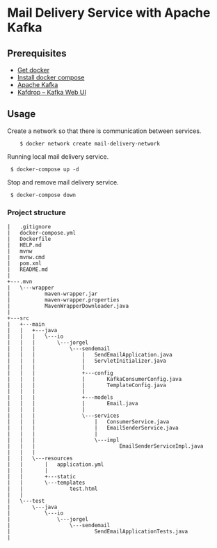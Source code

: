 # Mail Delivery Service with Apache Kafka

## Prerequisites
* [Get docker](https://docs.docker.com/get-docker/)
* [Install docker compose](https://docs.docker.com/compose/install/)
* [Apache Kafka](https://kafka.apache.org/documentation/)
* [Kafdrop – Kafka Web UI  ](https://github.com/obsidiandynamics/kafdrop)

## Usage

Create a network so that there is communication between services.

```shell 
	$ docker network create mail-delivery-network
```

Running local mail delivery service.
```shell
 $ docker-compose up -d
```

Stop and remove mail delivery service.
```shell
 $ docker-compose down
```


### Project structure

```shell
|   .gitignore
|   docker-compose.yml
|   Dockerfile
|   HELP.md
|   mvnw
|   mvnw.cmd
|   pom.xml
|   README.md
|
+---.mvn
|   \---wrapper
|           maven-wrapper.jar
|           maven-wrapper.properties
|           MavenWrapperDownloader.java
|           
+---src
|   +---main
|   |   +---java
|   |   |   \---io
|   |   |       \---jorgel
|   |   |           \---sendemail
|   |   |               |   SendEmailApplication.java
|   |   |               |   ServletInitializer.java
|   |   |               |   
|   |   |               +---config
|   |   |               |       KafkaConsumerConfig.java
|   |   |               |       TemplateConfig.java
|   |   |               |       
|   |   |               +---models
|   |   |               |       Email.java
|   |   |               |       
|   |   |               \---services
|   |   |                   |   ConsumerService.java
|   |   |                   |   EmailSenderService.java
|   |   |                   |   
|   |   |                   \---impl
|   |   |                           EmailSenderServiceImpl.java
|   |   |                           
|   |   \---resources
|   |       |   application.yml
|   |       |   
|   |       +---static
|   |       \---templates
|   |               test.html
|   |               
|   \---test
|       \---java
|           \---io
|               \---jorgel
|                   \---sendemail
|                           SendEmailApplicationTests.java
|                           
```